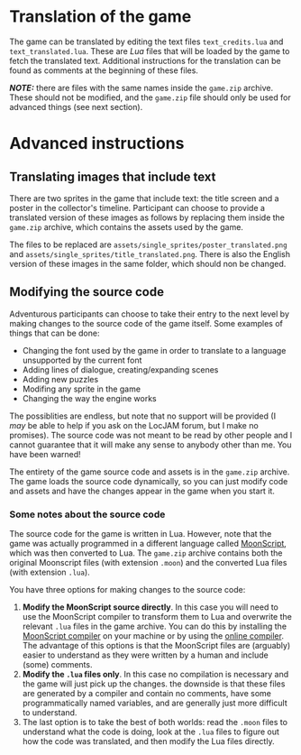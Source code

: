 # Translation of the game
The game can be translated by editing the text files `text_credits.lua` and `text_translated.lua`. These are *Lua* files that will be loaded by the game to fetch the translated text. Additional instructions for the translation can be found as comments at the beginning of these files.

**_NOTE:_**  there are files with the same names inside the `game.zip` archive. These should not be modified, and the `game.zip` file should only be used for advanced things (see next section).

# Advanced instructions

## Translating images that include text
There are two sprites in the game that include text: the title screen and a poster in the collector's timeline. Participant can choose to provide a translated version of these images as follows by replacing them inside the `game.zip` archive, which contains the assets used by the game.

The files to be replaced are `assets/single_sprites/poster_translated.png` and `assets/single_sprites/title_translated.png`. There is also the English version of these images in the same folder, which should non be changed.

## Modifying the source code

Adventurous participants can choose to take their entry to the next level by making changes to the source code of the game itself. Some examples of things that can be done:
* Changing the font used by the game in order to translate to a language unsupported by the current font
* Adding lines of dialogue, creating/expanding scenes
* Adding new puzzles
* Modifing any sprite in the game
* Changing the way the engine works

The possiblities are endless, but note that no support will be provided (I *may* be able to help if you ask on the LocJAM forum, but I make no promises). The source code was not meant to be read by other people and I cannot guarantee that it will make any sense to anybody other than me. You have been warned!

The entirety of the game source code and assets is in the `game.zip` archive. The game loads the source code dynamically, so you can just modify code and assets and have the changes appear in the game when you start it.

### Some notes about the source code

The source code for the game is written in Lua. However, note that the game was actually programmed in a different language called [MoonScript](http://moonscript.org/), which was then converted to Lua. The `game.zip` archive contains both the original Moonscript files (with extension `.moon`) and the converted Lua files (with extension `.lua`).

You have three options for making changes to the source code:

1. **Modify the MoonScript source directly**. In this case you will need to use the MoonScript compiler to transform them to Lua and overwrite the relevant `.lua` files in the game archive. You can do this by installing the [MoonScript compiler](http://moonscript.org/#installation) on your machine or by using the [online compiler](http://moonscript.org/compiler/). The advantage of this options is that the MoonScript files are (arguably) easier to understand as they were written by a human and include (some) comments.
2. **Modify the `.lua` files only**. In this case no compilation is necessary and the game will just pick up the changes. the downside is that these files are generated by a compiler and contain no comments, have some programmatically named variables, and are generally just more difficult to understand.
3. The last option is to take the best of both worlds: read the `.moon` files to understand what the code is doing, look at the `.lua` files to figure out how the code was translated, and then modify the Lua files directly.